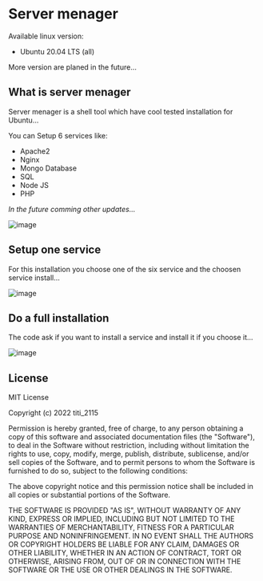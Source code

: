 # Server menager
Available linux version:

- Ubuntu 20.04 LTS (all)

More version are planed in the future...

## What is server menager

Server menager is a shell tool which have cool tested installation for Ubuntu...

You can Setup 6 services like:

- Apache2
- Nginx
- Mongo Database
- SQL
- Node JS
- PHP

<i>In the future comming other updates...</i>

![image](https://user-images.githubusercontent.com/73474137/151500618-3f0f6296-a3d6-406b-a6d8-d58cc281741a.png)

## Setup one service

For this installation you choose one of the six service and the choosen service install...

![image](https://user-images.githubusercontent.com/73474137/151501132-07dec11c-7443-482f-abb8-cb44af8f9276.png)

## Do a full installation

The code ask if you want to install a service and install it if you choose it...

![image](https://user-images.githubusercontent.com/73474137/151501458-b1f20fda-347a-4bdb-94ba-1ce8c8ba7b72.png)

## License

MIT License

Copyright (c) 2022 titi_2115

Permission is hereby granted, free of charge, to any person obtaining a copy
of this software and associated documentation files (the "Software"), to deal
in the Software without restriction, including without limitation the rights
to use, copy, modify, merge, publish, distribute, sublicense, and/or sell
copies of the Software, and to permit persons to whom the Software is
furnished to do so, subject to the following conditions:

The above copyright notice and this permission notice shall be included in all
copies or substantial portions of the Software.

THE SOFTWARE IS PROVIDED "AS IS", WITHOUT WARRANTY OF ANY KIND, EXPRESS OR
IMPLIED, INCLUDING BUT NOT LIMITED TO THE WARRANTIES OF MERCHANTABILITY,
FITNESS FOR A PARTICULAR PURPOSE AND NONINFRINGEMENT. IN NO EVENT SHALL THE
AUTHORS OR COPYRIGHT HOLDERS BE LIABLE FOR ANY CLAIM, DAMAGES OR OTHER
LIABILITY, WHETHER IN AN ACTION OF CONTRACT, TORT OR OTHERWISE, ARISING FROM,
OUT OF OR IN CONNECTION WITH THE SOFTWARE OR THE USE OR OTHER DEALINGS IN THE
SOFTWARE.
